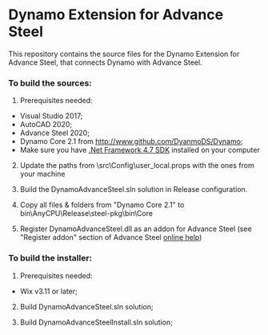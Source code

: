 # Dynamo Extension for Advance Steel

This repository contains the source files for the Dynamo Extension for Advance Steel, that connects Dynamo with Advance Steel.

### To build the sources:

1. Prerequisites needed:
  - Visual Studio 2017;
  - AutoCAD 2020;
  - Advance Steel 2020;
  - Dynamo Core 2.1 from http://www.github.com/DyanmoDS/Dynamo;
  - Make sure you have [.Net Framework 4.7 SDK](https://www.microsoft.com/en-us/download/details.aspx?id=55168) installed on your computer

2. Update the paths from \src\Config\user_local.props with the ones from your machine

3. Build the DynamoAdvanceSteel.sln solution in Release configuration.

4. Copy all files & folders from "Dynamo Core 2.1" to bin\AnyCPU\Release\steel-pkg\bin\Core

5. Register DynamoAdvanceSteel.dll as an addon for Advance Steel (see "Register addon" section of Advance Steel [online help](http://help.autodesk.com/view/ADSTPR/2020/ENU/?guid=GUID-A4DA627E-6680-4388-9C04-79F5F3D9D075))


### To build the installer:

1. Prerequisites needed:
  - Wix v3.11 or later;

2. Build DynamoAdvanceSteel.sln solution;

3. Build DynamoAdvanceSteelInstall.sln solution;
